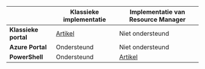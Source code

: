 |  | **Klassieke implementatie**  |  **Implementatie van Resource Manager**  |
|----------------------------------------|--------------|------------------------|
| **Klassieke portal** | [Artikel](../articles/vpn-gateway/vpn-gateway-point-to-site-create.md) | Niet ondersteund |
| **Azure Portal** |  Ondersteund  |  Niet ondersteund  |
| **PowerShell** | Ondersteund | [Artikel](../articles/vpn-gateway/vpn-gateway-howto-point-to-site-rm-ps.md)|




<!--HONumber=Sep16_HO4-->


